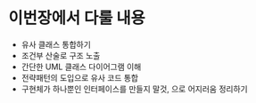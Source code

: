 # 이번장에서 다룰 내용

- 유사 클래스 통합하기
- 조건부 산술로 구조 노출
- 간단한 UML 클래스 다이어그램 이해
- 전략패턴의 도입으로 유사 코드 통합
- 구현체가 하나뿐인 인터페이스를 만들지 말것, 으로 어지러움 정리하기

